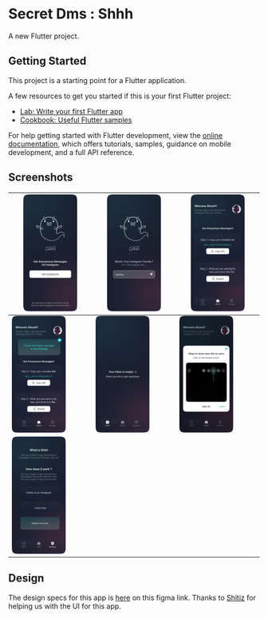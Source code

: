 # Secret Dms : Shhh

A new Flutter project.

## Getting Started

This project is a starting point for a Flutter application.

A few resources to get you started if this is your first Flutter project:

- [Lab: Write your first Flutter app](https://docs.flutter.dev/get-started/codelab)
- [Cookbook: Useful Flutter samples](https://docs.flutter.dev/cookbook)

For help getting started with Flutter development, view the
[online documentation](https://docs.flutter.dev/), which offers tutorials,
samples, guidance on mobile development, and a full API reference.

## Screenshots




| <img src='./public/images/1.png' style="width:70%"></img>  | <img src='./public/images/2.png' style="width:70%"></img> | <img src='./public/images/3a.png' style="width:70%"></img> |
| ---------------------------------------------------------- | --------------------------------------------------------- | ---------------------------------------------------------- |
| <img src='./public/images/3b.png' style="width:70%"></img> | <img src='./public/images/4.png' style="width:70%"></img> | <img src='./public/images/5.png' style="width:70%"></img>  |
| <img src='./public/images/6.png' style="width:70%"></img>  |                                                           |                                                            |

## Design

The design specs for this app is [here](https://www.figma.com/file/dWyAjkHNo1bzCeFiEkhtxv/CrossKnot?node-id=128%3A503) on this figma link. Thanks to [Shitiz](https://twitter.com/Shitiz_Agg) for helping us with the UI for this app.

